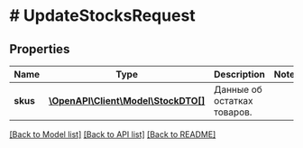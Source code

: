 # # UpdateStocksRequest

## Properties

Name | Type | Description | Notes
------------ | ------------- | ------------- | -------------
**skus** | [**\OpenAPI\Client\Model\StockDTO[]**](StockDTO.md) | Данные об остатках товаров. |

[[Back to Model list]](../../README.md#models) [[Back to API list]](../../README.md#endpoints) [[Back to README]](../../README.md)
